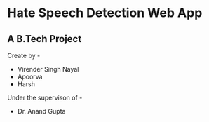 # Hate Speech Detection Web App
## A B.Tech Project 
Create by -
- Virender Singh Nayal
- Apoorva
- Harsh

Under the supervison of -
- Dr. Anand Gupta
